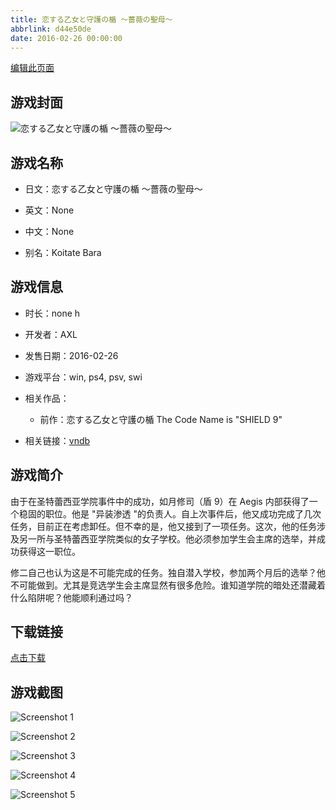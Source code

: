 ```yaml
---
title: 恋する乙女と守護の楯 ～薔薇の聖母～
abbrlink: d44e50de
date: 2016-02-26 00:00:00
---
```

[编辑此页面](https://github.com/ACG-3/ADV3-source/blob/main/source/_posts/games/%E6%81%8B%E3%81%99%E3%82%8B%E4%B9%99%E5%A5%B3%E3%81%A8%E5%AE%88%E8%AD%B7%E3%81%AE%E6%A5%AF%20%EF%BD%9E%E8%96%94%E8%96%87%E3%81%AE%E8%81%96%E6%AF%8D%EF%BD%9E.md)

## 游戏封面

![恋する乙女と守護の楯 ～薔薇の聖母～](https://pan.timero.xyz/d/onedrive/img_lib_001/%E6%81%8B%E3%81%99%E3%82%8B%E4%B9%99%E5%A5%B3%E3%81%A8%E5%AE%88%E8%AD%B7%E3%81%AE%E6%A5%AF%20%EF%BD%9E%E8%96%94%E8%96%87%E3%81%AE%E8%81%96%E6%AF%8D%EF%BD%9E_cover.avif)


## 游戏名称

- 日文：恋する乙女と守護の楯 ～薔薇の聖母～
- 英文：None
- 中文：None

- 别名：Koitate Bara


## 游戏信息

- 时长：none h
- 开发者：AXL
- 发售日期：2016-02-26
- 游戏平台：win, ps4, psv, swi
- 相关作品：
   - 前作：恋する乙女と守護の楯 The Code Name is "SHIELD 9"

- 相关链接：[vndb](https://vndb.org/v18589)


## 游戏简介

由于在圣特蕾西亚学院事件中的成功，如月修司（盾 9）在 Aegis 内部获得了一个稳固的职位。他是 "异装渗透 "的负责人。自上次事件后，他又成功完成了几次任务，目前正在考虑卸任。但不幸的是，他又接到了一项任务。这次，他的任务涉及另一所与圣特蕾西亚学院类似的女子学校。他必须参加学生会主席的选举，并成功获得这一职位。

修二自己也认为这是不可能完成的任务。独自潜入学校，参加两个月后的选举？他不可能做到。尤其是竞选学生会主席显然有很多危险。谁知道学院的暗处还潜藏着什么陷阱呢？他能顺利通过吗？




## 下载链接

[点击下载](https://pan.timero.xyz/onedrive/adv_lib_001/%E6%81%8B%E3%81%99%E3%82%8B%E4%B9%99%E5%A5%B3%E3%81%A8%E5%AE%88%E8%AD%B7%E3%81%AE%E6%A5%AF%20%EF%BD%9E%E8%96%94%E8%96%87%E3%81%AE%E8%81%96%E6%AF%8D%EF%BD%9E)


## 游戏截图


![Screenshot 1](https://pan.timero.xyz/d/onedrive/img_lib_001/%E6%81%8B%E3%81%99%E3%82%8B%E4%B9%99%E5%A5%B3%E3%81%A8%E5%AE%88%E8%AD%B7%E3%81%AE%E6%A5%AF%20%EF%BD%9E%E8%96%94%E8%96%87%E3%81%AE%E8%81%96%E6%AF%8D%EF%BD%9E_Screenshot_1.avif)

![Screenshot 2](https://pan.timero.xyz/d/onedrive/img_lib_001/%E6%81%8B%E3%81%99%E3%82%8B%E4%B9%99%E5%A5%B3%E3%81%A8%E5%AE%88%E8%AD%B7%E3%81%AE%E6%A5%AF%20%EF%BD%9E%E8%96%94%E8%96%87%E3%81%AE%E8%81%96%E6%AF%8D%EF%BD%9E_Screenshot_2.avif)

![Screenshot 3](https://pan.timero.xyz/d/onedrive/img_lib_001/%E6%81%8B%E3%81%99%E3%82%8B%E4%B9%99%E5%A5%B3%E3%81%A8%E5%AE%88%E8%AD%B7%E3%81%AE%E6%A5%AF%20%EF%BD%9E%E8%96%94%E8%96%87%E3%81%AE%E8%81%96%E6%AF%8D%EF%BD%9E_Screenshot_3.avif)

![Screenshot 4](https://pan.timero.xyz/d/onedrive/img_lib_001/%E6%81%8B%E3%81%99%E3%82%8B%E4%B9%99%E5%A5%B3%E3%81%A8%E5%AE%88%E8%AD%B7%E3%81%AE%E6%A5%AF%20%EF%BD%9E%E8%96%94%E8%96%87%E3%81%AE%E8%81%96%E6%AF%8D%EF%BD%9E_Screenshot_4.avif)

![Screenshot 5](https://pan.timero.xyz/d/onedrive/img_lib_001/%E6%81%8B%E3%81%99%E3%82%8B%E4%B9%99%E5%A5%B3%E3%81%A8%E5%AE%88%E8%AD%B7%E3%81%AE%E6%A5%AF%20%EF%BD%9E%E8%96%94%E8%96%87%E3%81%AE%E8%81%96%E6%AF%8D%EF%BD%9E_Screenshot_5.avif)

